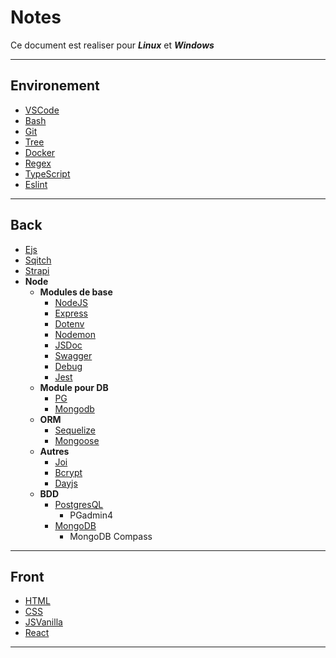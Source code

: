 # Notes

Ce document est realiser pour ***Linux*** et ***Windows***

---

## Environement
- [VSCode](./Environement/env.md#vscode)
- [Bash](./Environement/env.md#bash)
- [Git](./Environement/env.md#git)
- [Tree](./Environement/env.md#tree)
- [Docker](./Environement/env.md#docker)
- [Regex](./Environement/env.md#regex)
- [TypeScript](./Environement/env.md#typescript)
- [Eslint](./Environement/env.md#eslint)

---

## Back

- [Ejs](./Back-end/back.md#ejs)
- [Sqitch](./Back-end/back.md#sqitch)
- [Strapi](./Back-end/back.md#strapi)
- **Node**
    - **Modules de base**
        - [NodeJS](./Back-end/node/modulesDeBase.md#nodejs-1)
        - [Express](./Back-end/node/modulesDeBase.md#express)
        - [Dotenv](./Back-end/node/modulesDeBase.md#dotenv)
        - [Nodemon](./Back-end/node/modulesDeBase.md#nodemon)
        - [JSDoc](./Back-end/node/modulesDeBase.md#jsdoc)
        - [Swagger](./Back-end/node/modulesDeBase.md#swagger)
        - [Debug](./Back-end/node/modulesDeBase.md#debug)
        - [Jest](./Back-end/node/modulesDeBase.md#jest)
    - **Module pour DB**
        - [PG](./Back-end/node/modulesDB.md#pg)
        - [Mongodb](./Back-end/node/modulesDB.md#mongodb)
    - **ORM**
        - [Sequelize](./Back-end/node/ORM.md#sequelize)
        - [Mongoose](./Back-end/node/ORM.md#mongoose)
    - **Autres**
        - [Joi](./Back-end/node/autres.md#joi)
        - [Bcrypt](./Back-end/node/autres.md#bcrypt)
        - [Dayjs](./Back-end/node/autres.md#dayjs)
    - **BDD**
        - [PostgresQL](./Back-end/BDD.md#poqtgresql)
            - PGadmin4
        - [MongoDB](./Back-end/BDD.md#mongodb)
            - MongoDB Compass

---

## Front

- [HTML](./Front-end/front.md#html)
- [CSS](./Front-end/front.md#css)
- [JSVanilla](./Front-end/front.md#js-vanilla)
- [React](./Front-end/front.md#react)

---
